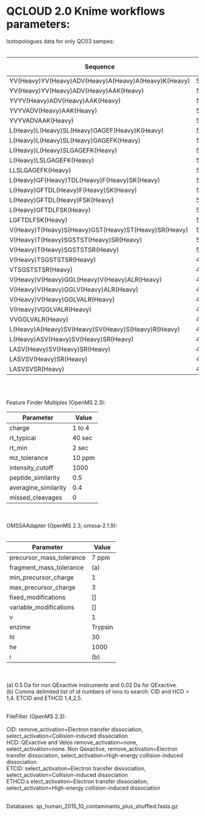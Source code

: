 # QCLOUD 2.0 Knime workflows parameters: 

Isotopologues data for only QC03 sampes: </br></br>

| Sequence                                             | Mass     | RTref  | Concentr.     | Shortname  | drt | dm | Thresh. area  | 
|------------------------------------------------------|----------|--------|---------------|------------|-----|----|---------------| 
| YV(Heavy)YV(Heavy)ADV(Heavy)A(Heavy)A(Heavy)K(Heavy) | 566.83   | 2017.2 | 100           | YVYVADVAAK | 250 | 5  | 10000         | 
| YV(Heavy)YV(Heavy)ADV(Heavy)AAK(Heavy)               | 562.8229 | 2017.8 | 10            | YVYVADVAAK | 250 | 5  | 10000         | 
| YVYV(Heavy)ADV(Heavy)AAK(Heavy)                      | 559.816  | 1926   | 1             | YVYVADVAAK | 250 | 5  | 10000         | 
| YVYVADV(Heavy)AAK(Heavy)                             | 556.8091 | 1630.8 | 0.1           | YVYVADVAAK | 250 | 5  | 10000         | 
| YVYVADVAAK(Heavy)                                    | 553.8022 | 2077.8 | 0.01          | YVYVADVAAK | 250 | 5  | 10000         | 
| L(Heavy)L(Heavy)SL(Heavy)GAGEF(Heavy)K(Heavy)        | 537.3441 | 2767.2 | 100           | LLSLGAGEFK | 250 | 5  | 10000         | 
| L(Heavy)L(Heavy)SL(Heavy)GAGEFK(Heavy)               | 532.3305 | 2767.2 | 10            | LLSLGAGEFK | 250 | 5  | 10000         | 
| L(Heavy)L(Heavy)SLGAGEFK(Heavy)                      | 528.8219 | 2902.2 | 1             | LLSLGAGEFK | 250 | 5  | 10000         | 
| L(Heavy)LSLGAGEFK(Heavy)                             | 525.3134 | 3535.2 | 0.1           | LLSLGAGEFK | 250 | 5  | 10000         | 
| LLSLGAGEFK(Heavy)                                    | 521.8048 | 2546.4 | 0.01          | LLSLGAGEFK | 250 | 5  | 10000         | 
| L(Heavy)GF(Heavy)TDL(Heavy)F(Heavy)SK(Heavy)         | 535.3281 | 3579.6 | 100           | LGFTDLFSK  | 250 | 5  | 10000         | 
| L(Heavy)GFTDL(Heavy)F(Heavy)SK(Heavy)                | 530.3145 | 3580.2 | 10            | LGFTDLFSK  | 250 | 5  | 10000         | 
| L(Heavy)GFTDL(Heavy)FSK(Heavy)                       | 525.3008 | 3580.2 | 1             | LGFTDLFSK  | 250 | 5  | 10000         | 
| L(Heavy)GFTDLFSK(Heavy)                              | 521.7923 | 2454.6 | 0.1           | LGFTDLFSK  | 250 | 5  | 10000         | 
| LGFTDLFSK(Heavy)                                     | 518.2837 | 2200.2 | 0.01          | LGFTDLFSK  | 250 | 5  | 10000         | 
| V(Heavy)T(Heavy)S(Heavy)GST(Heavy)ST(Heavy)SR(Heavy) | 509.2739 | 1178.4 | 100           | VTSGSTSTSR | 250 | 5  | 10000         | 
| V(Heavy)T(Heavy)SGSTST(Heavy)SR(Heavy)               | 504.7651 | 1821   | 10            | VTSGSTSTSR | 250 | 5  | 10000         | 
| V(Heavy)T(Heavy)SGSTSTSR(Heavy)                      | 502.2599 | 760.2  | 1             | VTSGSTSTSR | 250 | 5  | 10000         | 
| V(Heavy)TSGSTSTSR(Heavy)                             | 499.7547 | 3355.8 | 0.1           | VTSGSTSTSR | 250 | 5  | 10000         | 
| VTSGSTSTSR(Heavy)                                    | 496.7478 | 800.4  | 0.01          | VTSGSTSTSR | 250 | 5  | 10000         | 
| V(Heavy)V(Heavy)GGL(Heavy)V(Heavy)ALR(Heavy)         | 459.8232 | 2359.2 | 100           | VVGGLVALR  | 250 | 5  | 10000         | 
| V(Heavy)V(Heavy)GGLV(Heavy)ALR(Heavy)                | 456.3147 | 2360.4 | 10            | VVGGLVALR  | 250 | 5  | 10000         | 
| V(Heavy)V(Heavy)GGLVALR(Heavy)                       | 453.3078 | 2361.6 | 1             | VVGGLVALR  | 250 | 5  | 10000         | 
| V(Heavy)VGGLVALR(Heavy)                              | 450.3009 | 2406   | 0.1           | VVGGLVALR  | 250 | 5  | 10000         | 
| VVGGLVALR(Heavy)                                     | 447.294  | 2298.6 | 0.01          | VVGGLVALR  | 250 | 5  | 10000         | 
| L(Heavy)A(Heavy)SV(Heavy)SV(Heavy)S(Heavy)R(Heavy)   | 428.2738 | 1152   | 100           | LASVSVSR   | 250 | 5  | 10000         | 
| L(Heavy)ASV(Heavy)SV(Heavy)SR(Heavy)                 | 424.2667 | 1152.6 | 10            | LASVSVSR   | 250 | 5  | 10000         | 
| LASV(Heavy)SV(Heavy)SR(Heavy)                        | 420.7581 | 997.8  | 1             | LASVSVSR   | 250 | 5  | 10000         | 
| LASVSV(Heavy)SR(Heavy)                               | 417.7512 | 1903.2 | 0.1           | LASVSVSR   | 250 | 5  | 10000         | 
| LASVSVSR(Heavy)                                      | 414.7443 | 1615.2 | 0.01          | LASVSVSR   | 250 | 5  | 10000         | 

</br></br>

Feature Finder Multiplex (OpenMS 2.3):

| Parameter            | Value  |
|----------------------|--------|
| charge               | 1 to 4 | 
| rt_typical           | 40 sec | 
| rt_min               | 2 sec  | 
| mz_tolerance         | 10 ppm | 
| intensity_cutoff     | 1000   | 
| peptide_similarity   | 0.5    | 
| averagine_similarity | 0.4    | 
| missed_cleavages     | 0      |

</br></br>
OMSSAAdapter (OpenMS 2.3, omssa-2.1.9): 
</br></br>

| Parameter                | Value   | 
|--------------------------|---------| 
| precursor_mass_tolerance | 7 ppm   | 
| fragment_mass_tolerance  | (a)     | 
| min_precursor_charge     | 1       | 
| max_precursor_charge     | 3       | 
| fixed_modifications      | []      | 
| variable_modifications   | []      | 
| v                        | 1       | 
| enzime                   | Trypsin | 
| hl                       | 30      | 
| he                       | 1000    | 
| i                        | (b)     | 

</br></br>
(a) 0.5 Da for non QExactive instruments and 0.02 Da for QExactive. 
</br>
(b) Comma delimited list of id numbers of ions to search: CID and HCD = 1,4. ETCID and ETHCD 1,4,2,5.
</br></br>

FileFilter (OpenMS 2.3): 
</br></br>
CID: remove_activation=Electron transfer dissociation, select_activation=Collision-induced dissociation
</br>
HCD: QExactive and Velos remove_activation=none, select_activation=none. Non Qexactive, remove_activation=Electron transfer dissociation, select_activation=High-energy collision-induced dissociation
</br>
ETCID: select_activation=Electron transfer dissociation, select_activation=Collision-induced dissociation
</br>
ETHCD:s elect_activation=Electron transfer dissociation, select_activation=High-energy collision-induced dissociation

</br>
Databases: 
sp_human_2015_10_contaminants_plus_shuffled.fasta.gz
